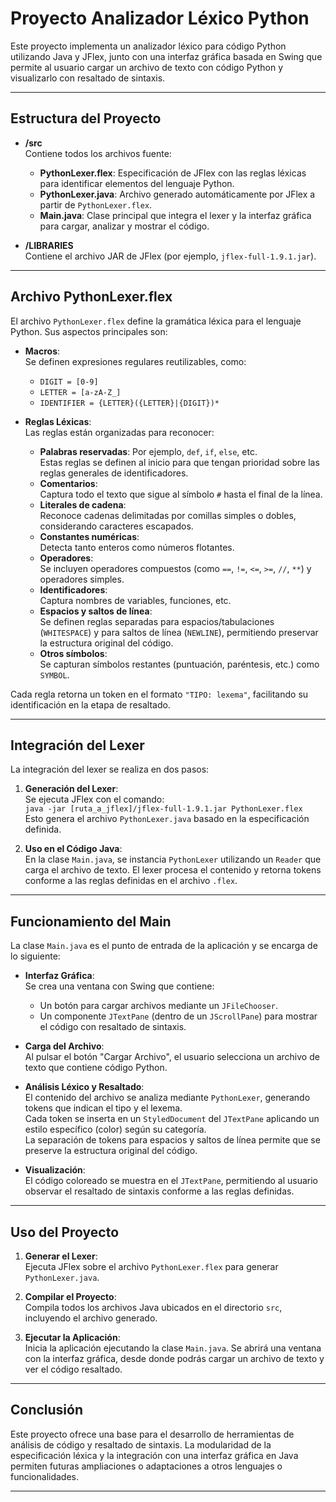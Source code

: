 # Proyecto Analizador Léxico Python

Este proyecto implementa un analizador léxico para código Python utilizando Java y JFlex, junto con una interfaz gráfica basada en Swing que permite al usuario cargar un archivo de texto con código Python y visualizarlo con resaltado de sintaxis.

---

## Estructura del Proyecto

- **/src**  
  Contiene todos los archivos fuente:
  - **PythonLexer.flex**: Especificación de JFlex con las reglas léxicas para identificar elementos del lenguaje Python.
  - **PythonLexer.java**: Archivo generado automáticamente por JFlex a partir de `PythonLexer.flex`.
  - **Main.java**: Clase principal que integra el lexer y la interfaz gráfica para cargar, analizar y mostrar el código.

- **/LIBRARIES**  
  Contiene el archivo JAR de JFlex (por ejemplo, `jflex-full-1.9.1.jar`).

---

## Archivo PythonLexer.flex

El archivo `PythonLexer.flex` define la gramática léxica para el lenguaje Python. Sus aspectos principales son:

- **Macros**:  
  Se definen expresiones regulares reutilizables, como:
  - `DIGIT = [0-9]`
  - `LETTER = [a-zA-Z_]`
  - `IDENTIFIER = {LETTER}({LETTER}|{DIGIT})*`

- **Reglas Léxicas**:  
  Las reglas están organizadas para reconocer:
  - **Palabras reservadas**: Por ejemplo, `def`, `if`, `else`, etc.  
    Estas reglas se definen al inicio para que tengan prioridad sobre las reglas generales de identificadores.
  - **Comentarios**:  
    Captura todo el texto que sigue al símbolo `#` hasta el final de la línea.
  - **Literales de cadena**:  
    Reconoce cadenas delimitadas por comillas simples o dobles, considerando caracteres escapados.
  - **Constantes numéricas**:  
    Detecta tanto enteros como números flotantes.
  - **Operadores**:  
    Se incluyen operadores compuestos (como `==`, `!=`, `<=`, `>=`, `//`, `**`) y operadores simples.
  - **Identificadores**:  
    Captura nombres de variables, funciones, etc.
  - **Espacios y saltos de línea**:  
    Se definen reglas separadas para espacios/tabulaciones (`WHITESPACE`) y para saltos de línea (`NEWLINE`), permitiendo preservar la estructura original del código.
  - **Otros símbolos**:  
    Se capturan símbolos restantes (puntuación, paréntesis, etc.) como `SYMBOL`.

Cada regla retorna un token en el formato `"TIPO: lexema"`, facilitando su identificación en la etapa de resaltado.

---

## Integración del Lexer

La integración del lexer se realiza en dos pasos:

1. **Generación del Lexer**:  
   Se ejecuta JFlex con el comando:  
   `java -jar [ruta_a_jflex]/jflex-full-1.9.1.jar PythonLexer.flex`  
   Esto genera el archivo `PythonLexer.java` basado en la especificación definida.

2. **Uso en el Código Java**:  
   En la clase `Main.java`, se instancia `PythonLexer` utilizando un `Reader` que carga el archivo de texto. El lexer procesa el contenido y retorna tokens conforme a las reglas definidas en el archivo `.flex`.

---

## Funcionamiento del Main

La clase `Main.java` es el punto de entrada de la aplicación y se encarga de lo siguiente:

- **Interfaz Gráfica**:  
  Se crea una ventana con Swing que contiene:
  - Un botón para cargar archivos mediante un `JFileChooser`.
  - Un componente `JTextPane` (dentro de un `JScrollPane`) para mostrar el código con resaltado de sintaxis.

- **Carga del Archivo**:  
  Al pulsar el botón "Cargar Archivo", el usuario selecciona un archivo de texto que contiene código Python.

- **Análisis Léxico y Resaltado**:  
  El contenido del archivo se analiza mediante `PythonLexer`, generando tokens que indican el tipo y el lexema.  
  Cada token se inserta en un `StyledDocument` del `JTextPane` aplicando un estilo específico (color) según su categoría.  
  La separación de tokens para espacios y saltos de línea permite que se preserve la estructura original del código.

- **Visualización**:  
  El código coloreado se muestra en el `JTextPane`, permitiendo al usuario observar el resaltado de sintaxis conforme a las reglas definidas.

---

## Uso del Proyecto

1. **Generar el Lexer**:  
   Ejecuta JFlex sobre el archivo `PythonLexer.flex` para generar `PythonLexer.java`.

2. **Compilar el Proyecto**:  
   Compila todos los archivos Java ubicados en el directorio `src`, incluyendo el archivo generado.

3. **Ejecutar la Aplicación**:  
   Inicia la aplicación ejecutando la clase `Main.java`. Se abrirá una ventana con la interfaz gráfica, desde donde podrás cargar un archivo de texto y ver el código resaltado.

---

## Conclusión

Este proyecto ofrece una base para el desarrollo de herramientas de análisis de código y resaltado de sintaxis. La modularidad de la especificación léxica y la integración con una interfaz gráfica en Java permiten futuras ampliaciones o adaptaciones a otros lenguajes o funcionalidades.

---

